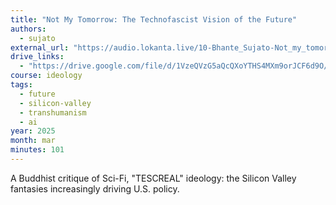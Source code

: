 ```yaml
---
title: "Not My Tomorrow: The Technofascist Vision of the Future"
authors:
  - sujato
external_url: "https://audio.lokanta.live/10-Bhante_Sujato-Not_my_tomorrow-reclaiming_the_future_from_the_technofascists.mp3"
drive_links:
  - "https://drive.google.com/file/d/1VzeQVzG5aQcQXoYTHS4MXm9orJCF6d9O/view?usp=drivesdk"
course: ideology
tags:
  - future
  - silicon-valley
  - transhumanism
  - ai
year: 2025
month: mar
minutes: 101
---
```


A Buddhist critique of Sci-Fi, "TESCREAL" ideology: the Silicon Valley fantasies increasingly driving U.S. policy.
